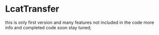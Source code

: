 # LcatTransfer
this is  only  first version and many features not included in the code more info and completed code soon stay tuned;
